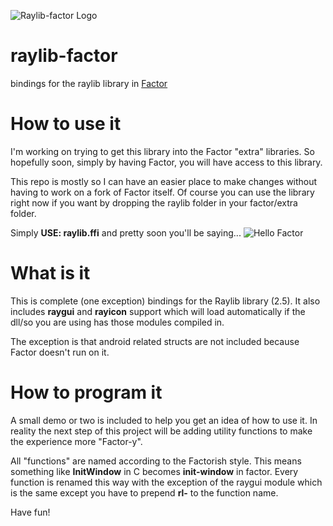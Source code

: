 ![Raylib-factor Logo](https://github.com/silverbeard00/raylib-factor/blob/master/raylib-factor_256x256.png "Raylib-factor Logo")

# raylib-factor
bindings for the raylib library in
[Factor](https://factorcode.org "Factor")


# How to use it
I'm working on trying to get this library into the Factor "extra" libraries.  So hopefully soon,  simply by having Factor, you will have access to this library.

This repo is mostly so I can have an easier place to make changes without having to work on a fork of Factor itself.  Of course you can use the library right now if you want by dropping the raylib folder in your factor/extra folder.

Simply **USE: raylib.ffi** and pretty soon you'll be saying...
![Hello Factor](https://github.com/silverbeard00/raylib-factor/blob/master/hello-factor.png "Hello Factor")

# What is it

This is complete (one exception) bindings for the Raylib library (2.5).  It also includes **raygui** and **rayicon** support which will load automatically if the dll/so you are using has those modules compiled in.

The exception is that android related structs are not included because Factor doesn't run on it.

# How to program it

A small demo or two is included to help you get an idea of how to use it.  In reality the next step of this project will be adding utility functions to make  the experience more "Factor-y".  

All "functions" are named according to the Factorish style.  This means something like **InitWindow** in C becomes **init-window** in factor.  Every function is renamed this way with the exception of the raygui module which is the same except you have to prepend **rl-** to the function name.


Have fun!
